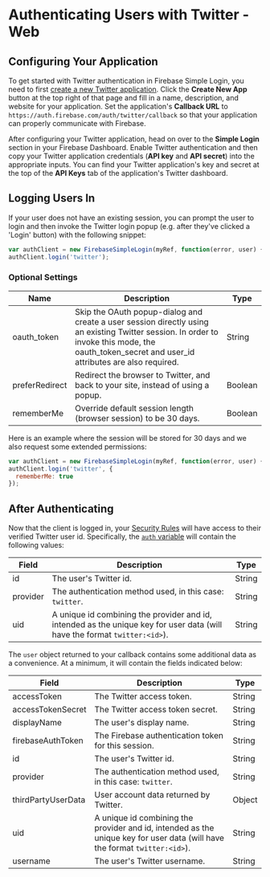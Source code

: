 # Authenticating Users with Twitter - Web


## Configuring Your Application

To get started with Twitter authentication in Firebase Simple Login, you need to first [create a new Twitter application](https://apps.twitter.com/). Click the __Create New App__ button at the top right of that page and fill in a name, description, and website for your application. Set the application's __Callback URL__ to `https://auth.firebase.com/auth/twitter/callback` so that your application can properly communicate with Firebase.

After configuring your Twitter application, head on over to the __Simple Login__ section in your Firebase Dashboard. Enable Twitter authentication and then copy your Twitter application credentials (__API key__ and __API secret__) into the appropriate inputs. You can find your Twitter application's key and secret at the top of the __API Keys__ tab of the application's Twitter dashboard.


## Logging Users In

If your user does not have an existing session, you can prompt the user to login and then invoke the Twitter login popup (e.g. after they've clicked a 'Login' button) with the following snippet:

```javascript
var authClient = new FirebaseSimpleLogin(myRef, function(error, user) { ... });
authClient.login('twitter');
```

### Optional Settings

| Name | Description | Type |
| --- | --- | --- |
| oauth_token | Skip the OAuth popup-dialog and create a user session directly using an existing Twitter session. In order to invoke this mode, the oauth_token_secret and user_id attributes are also required. | String |
| preferRedirect | Redirect the browser to Twitter, and back to your site, instead of using a popup. | Boolean |
| rememberMe | Override default session length (browser session) to be 30 days. | Boolean |

Here is an example where the session will be stored for 30 days and we also request some extended permissions:

```javascript
var authClient = new FirebaseSimpleLogin(myRef, function(error, user) { ... });
authClient.login('twitter', {
  rememberMe: true
});
```


## After Authenticating

Now that the client is logged in, your [Security Rules](https://www.firebase.com/docs/web/guide/securing-data.html) will have access to their verified Twitter user id. Specifically, the [`auth` variable](TODO) will contain the following values:

| Field | Description | Type |
| --- | --- | --- |
|id | The user's Twitter id. | String |
| provider | The authentication method used, in this case: `twitter`. | String |
| uid | A unique id combining the provider and id, intended as the unique key for user data (will have the format `twitter:<id>`). | String |

The `user` object returned to your callback contains some additional data as a convenience. At a minimum, it will contain the fields indicated below:

| Field | Description | Type |
| --- | --- | --- |
| accessToken | The Twitter access token. | String |
| accessTokenSecret | The Twitter access token secret. | String |
| displayName | The user's display name. | String |
| firebaseAuthToken | The Firebase authentication token for this session. | String |
| id | The user's Twitter id. | String |
| provider | The authentication method used, in this case: `twitter`. | String |
| thirdPartyUserData | User account data returned by Twitter. | Object |
| uid | A unique id combining the provider and id, intended as the unique key for user data (will have the format `twitter:<id>`). | String |
| username | The user's Twitter username. | String |
